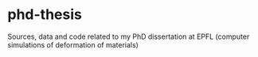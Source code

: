 phd-thesis
==========

Sources, data and code related to my PhD dissertation at EPFL (computer simulations of deformation of materials)

